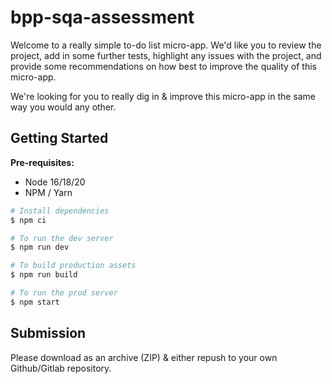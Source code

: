 # bpp-sqa-assessment

Welcome to a really simple to-do list micro-app. We'd like you to review the project, add in some further tests, highlight any issues with the project, and provide some recommendations on how best to improve the quality of this micro-app.

We're looking for you to really dig in & improve this micro-app in the same way you would any other.

## Getting Started

**Pre-requisites:**

- Node 16/18/20
- NPM / Yarn

```sh
# Install dependencies
$ npm ci

# To run the dev server
$ npm run dev

# To build production assets
$ npm run build

# To run the prod server
$ npm start
```

## Submission

Please download as an archive (ZIP) & either repush to your own Github/Gitlab repository.
